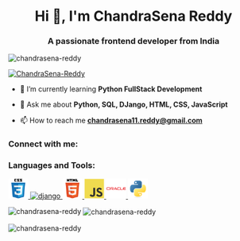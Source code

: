 <h1 align="center">Hi 👋, I'm ChandraSena Reddy</h1>
<h3 align="center">A passionate frontend developer from India</h3>

<p align="left"> <img src="https://komarev.com/ghpvc/?username=chandrasena-reddy&label=Profile%20views&color=0e75b6&style=flat" alt="chandrasena-reddy" /> </p>

<p align="left"> <a href="https://github.com/ryo-ma/github-profile-trophy"><img src="https://github-profile-trophy.vercel.app/?username=ChandraSena-Reddy" alt="ChandraSena-Reddy" /></a> </p>

- 🌱 I’m currently learning **Python FullStack Development**

- 💬 Ask me about **Python, SQL, DJango, HTML, CSS, JavaScript**

- 📫 How to reach me **chandrasena11.reddy@gmail.com**

<h3 align="left">Connect with me:</h3>
<p align="left">
</p>

<h3 align="left">Languages and Tools:</h3>
<p align="left"> <a href="https://www.w3schools.com/css/" target="_blank" rel="noreferrer"> <img src="https://raw.githubusercontent.com/devicons/devicon/master/icons/css3/css3-original-wordmark.svg" alt="css3" width="40" height="40"/> </a> <a href="https://www.djangoproject.com/" target="_blank" rel="noreferrer"> <img src="https://cdn.worldvectorlogo.com/logos/django.svg" alt="django" width="40" height="40"/> </a> <a href="https://www.w3.org/html/" target="_blank" rel="noreferrer"> <img src="https://raw.githubusercontent.com/devicons/devicon/master/icons/html5/html5-original-wordmark.svg" alt="html5" width="40" height="40"/> </a> <a href="https://developer.mozilla.org/en-US/docs/Web/JavaScript" target="_blank" rel="noreferrer"> <img src="https://raw.githubusercontent.com/devicons/devicon/master/icons/javascript/javascript-original.svg" alt="javascript" width="40" height="40"/> </a> <a href="https://www.oracle.com/" target="_blank" rel="noreferrer"> <img src="https://raw.githubusercontent.com/devicons/devicon/master/icons/oracle/oracle-original.svg" alt="oracle" width="40" height="40"/> </a> <a href="https://www.python.org" target="_blank" rel="noreferrer"> <img src="https://raw.githubusercontent.com/devicons/devicon/master/icons/python/python-original.svg" alt="python" width="40" height="40"/> </a> </p>

<p><img align="left" src="https://github-readme-stats.vercel.app/api/top-langs?username=chandrasena-reddy&show_icons=true&locale=en&layout=compact" alt="chandrasena-reddy" /></p>

<p>&nbsp;<img align="center" src="https://github-readme-stats.vercel.app/api?username=chandrasena-reddy&show_icons=true&locale=en" alt="chandrasena-reddy" /></p>

<p><img align="center" src="https://github-readme-streak-stats.herokuapp.com/?user=chandrasena-reddy&" alt="chandrasena-reddy" /></p>
